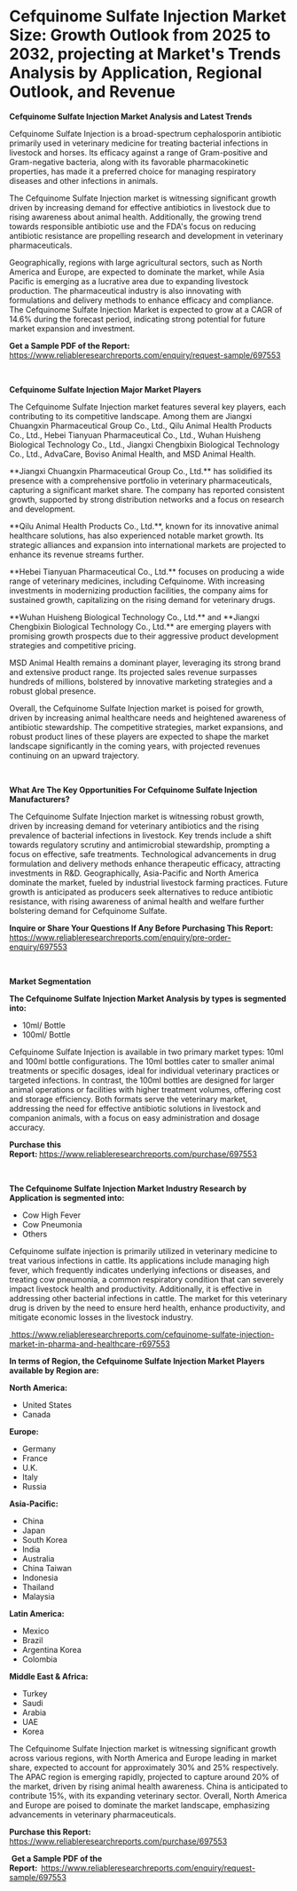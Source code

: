 <p><h1>Cefquinome Sulfate Injection Market Size: Growth Outlook from 2025 to 2032, projecting at Market's Trends Analysis by Application, Regional Outlook, and Revenue</h1></p><p><strong>Cefquinome Sulfate Injection Market Analysis and Latest Trends</strong></p>
<p><p>Cefquinome Sulfate Injection is a broad-spectrum cephalosporin antibiotic primarily used in veterinary medicine for treating bacterial infections in livestock and horses. Its efficacy against a range of Gram-positive and Gram-negative bacteria, along with its favorable pharmacokinetic properties, has made it a preferred choice for managing respiratory diseases and other infections in animals.</p><p>The Cefquinome Sulfate Injection market is witnessing significant growth driven by increasing demand for effective antibiotics in livestock due to rising awareness about animal health. Additionally, the growing trend towards responsible antibiotic use and the FDA's focus on reducing antibiotic resistance are propelling research and development in veterinary pharmaceuticals. </p><p>Geographically, regions with large agricultural sectors, such as North America and Europe, are expected to dominate the market, while Asia Pacific is emerging as a lucrative area due to expanding livestock production. The pharmaceutical industry is also innovating with formulations and delivery methods to enhance efficacy and compliance. The Cefquinome Sulfate Injection Market is expected to grow at a CAGR of 14.6% during the forecast period, indicating strong potential for future market expansion and investment.</p></p>
<p><strong>Get a Sample PDF of the Report:&nbsp;</strong> <a href="https://www.reliableresearchreports.com/enquiry/request-sample/697553?utm_campaign=3654&utm_medium=2&utm_source=Github&utm_content=ia&utm_term=19042025&utm_id=cefquinome-sulfate-injection">https://www.reliableresearchreports.com/enquiry/request-sample/697553</a></p>
<p>&nbsp;</p>
<p><strong>Cefquinome Sulfate Injection Major Market Players</strong></p>
<p><p>The Cefquinome Sulfate Injection market features several key players, each contributing to its competitive landscape. Among them are Jiangxi Chuangxin Pharmaceutical Group Co., Ltd., Qilu Animal Health Products Co., Ltd., Hebei Tianyuan Pharmaceutical Co., Ltd., Wuhan Huisheng Biological Technology Co., Ltd., Jiangxi Chengbixin Biological Technology Co., Ltd., AdvaCare, Boviso Animal Health, and MSD Animal Health.</p><p>**Jiangxi Chuangxin Pharmaceutical Group Co., Ltd.** has solidified its presence with a comprehensive portfolio in veterinary pharmaceuticals, capturing a significant market share. The company has reported consistent growth, supported by strong distribution networks and a focus on research and development.</p><p>**Qilu Animal Health Products Co., Ltd.**, known for its innovative animal healthcare solutions, has also experienced notable market growth. Its strategic alliances and expansion into international markets are projected to enhance its revenue streams further.</p><p>**Hebei Tianyuan Pharmaceutical Co., Ltd.** focuses on producing a wide range of veterinary medicines, including Cefquinome. With increasing investments in modernizing production facilities, the company aims for sustained growth, capitalizing on the rising demand for veterinary drugs.</p><p>**Wuhan Huisheng Biological Technology Co., Ltd.** and **Jiangxi Chengbixin Biological Technology Co., Ltd.** are emerging players with promising growth prospects due to their aggressive product development strategies and competitive pricing.</p><p>MSD Animal Health remains a dominant player, leveraging its strong brand and extensive product range. Its projected sales revenue surpasses hundreds of millions, bolstered by innovative marketing strategies and a robust global presence.</p><p>Overall, the Cefquinome Sulfate Injection market is poised for growth, driven by increasing animal healthcare needs and heightened awareness of antibiotic stewardship. The competitive strategies, market expansions, and robust product lines of these players are expected to shape the market landscape significantly in the coming years, with projected revenues continuing on an upward trajectory.</p></p>
<p>&nbsp;</p>
<p><strong>What Are The Key Opportunities For Cefquinome Sulfate Injection Manufacturers?</strong></p>
<p><p>The Cefquinome Sulfate Injection market is witnessing robust growth, driven by increasing demand for veterinary antibiotics and the rising prevalence of bacterial infections in livestock. Key trends include a shift towards regulatory scrutiny and antimicrobial stewardship, prompting a focus on effective, safe treatments. Technological advancements in drug formulation and delivery methods enhance therapeutic efficacy, attracting investments in R&D. Geographically, Asia-Pacific and North America dominate the market, fueled by industrial livestock farming practices. Future growth is anticipated as producers seek alternatives to reduce antibiotic resistance, with rising awareness of animal health and welfare further bolstering demand for Cefquinome Sulfate.</p></p>
<p><strong>Inquire or Share Your Questions If Any Before Purchasing This Report:</strong> <a href="https://www.reliableresearchreports.com/enquiry/pre-order-enquiry/697553?utm_campaign=3654&utm_medium=2&utm_source=Github&utm_content=ia&utm_term=19042025&utm_id=cefquinome-sulfate-injection">https://www.reliableresearchreports.com/enquiry/pre-order-enquiry/697553</a></p>
<p>&nbsp;</p>
<p><strong>Market Segmentation</strong></p>
<p><strong>The Cefquinome Sulfate Injection Market Analysis by types is segmented into:</strong></p>
<p><ul><li>10ml/ Bottle</li><li>100ml/ Bottle</li></ul></p>
<p><p>Cefquinome Sulfate Injection is available in two primary market types: 10ml and 100ml bottle configurations. The 10ml bottles cater to smaller animal treatments or specific dosages, ideal for individual veterinary practices or targeted infections. In contrast, the 100ml bottles are designed for larger animal operations or facilities with higher treatment volumes, offering cost and storage efficiency. Both formats serve the veterinary market, addressing the need for effective antibiotic solutions in livestock and companion animals, with a focus on easy administration and dosage accuracy.</p></p>
<p><strong>Purchase this Report:&nbsp;</strong><a href="https://www.reliableresearchreports.com/purchase/697553?utm_campaign=3654&utm_medium=2&utm_source=Github&utm_content=ia&utm_term=19042025&utm_id=cefquinome-sulfate-injection">https://www.reliableresearchreports.com/purchase/697553</a></p>
<p>&nbsp;</p>
<p><strong>The Cefquinome Sulfate Injection Market Industry Research by Application is segmented into:</strong></p>
<p><ul><li>Cow High Fever</li><li>Cow Pneumonia</li><li>Others</li></ul></p>
<p><p>Cefquinome sulfate injection is primarily utilized in veterinary medicine to treat various infections in cattle. Its applications include managing high fever, which frequently indicates underlying infections or diseases, and treating cow pneumonia, a common respiratory condition that can severely impact livestock health and productivity. Additionally, it is effective in addressing other bacterial infections in cattle. The market for this veterinary drug is driven by the need to ensure herd health, enhance productivity, and mitigate economic losses in the livestock industry.</p></p>
<p><a href="https://www.reliableresearchreports.com/cefquinome-sulfate-injection-market-in-pharma-and-healthcare-r697553?utm_campaign=3654&utm_medium=2&utm_source=Github&utm_content=ia&utm_term=19042025&utm_id=cefquinome-sulfate-injection">&nbsp;https://www.reliableresearchreports.com/cefquinome-sulfate-injection-market-in-pharma-and-healthcare-r697553</a></p>
<p><strong>In terms of Region, the Cefquinome Sulfate Injection Market Players available by Region are:</strong></p>
<p>
    <p> <strong> North America: </strong>
        <ul>
            <li>United States</li>
            <li>Canada</li>
        </ul>
        </p> 
    <p> <strong> Europe: </strong>
        <ul>
            <li>Germany</li>
            <li>France</li>
            <li>U.K.</li>
            <li>Italy</li>
            <li>Russia</li>
        </ul>
        </p> 
    <p> <strong> Asia-Pacific: </strong>
        <ul>
            <li>China</li>
            <li>Japan</li>
            <li>South Korea</li>
            <li>India</li>
            <li>Australia</li>
            <li>China Taiwan</li>
            <li>Indonesia</li>
            <li>Thailand</li>
            <li>Malaysia</li>
        </ul>
        </p> 
    <p> <strong> Latin America: </strong>
        <ul>
            <li>Mexico</li>
            <li>Brazil</li>
            <li>Argentina Korea</li>
            <li>Colombia</li>
        </ul>
        </p> 
    <p> <strong> Middle East & Africa: </strong>
        <ul>
            <li>Turkey</li>
            <li>Saudi</li>
            <li>Arabia</li>
            <li>UAE</li>
            <li>Korea</li>
        </ul>
    </p>
    </p>
<p><p>The Cefquinome Sulfate Injection market is witnessing significant growth across various regions, with North America and Europe leading in market share, expected to account for approximately 30% and 25% respectively. The APAC region is emerging rapidly, projected to capture around 20% of the market, driven by rising animal health awareness. China is anticipated to contribute 15%, with its expanding veterinary sector. Overall, North America and Europe are poised to dominate the market landscape, emphasizing advancements in veterinary pharmaceuticals.</p></p>
<p><strong>Purchase this Report: </strong><a href="https://www.reliableresearchreports.com/purchase/697553?utm_campaign=3654&utm_medium=2&utm_source=Github&utm_content=ia&utm_term=19042025&utm_id=cefquinome-sulfate-injection">https://www.reliableresearchreports.com/purchase/697553</a></p>
<p>&nbsp;<strong>Get a Sample PDF of the Report:&nbsp;&nbsp;</strong><a href="https://www.reliableresearchreports.com/enquiry/request-sample/697553?utm_campaign=3654&utm_medium=2&utm_source=Github&utm_content=ia&utm_term=19042025&utm_id=cefquinome-sulfate-injection">https://www.reliableresearchreports.com/enquiry/request-sample/697553</a></p>
<p><strong></strong></p>
<p><p></p><p></p><p></p></p>
